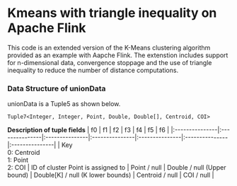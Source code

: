 # Kmeans with triangle inequality on Apache Flink
This code is an extended version of the K-Means clustering algorithm provided as an example with Aapche Flink. The extenstion includes support for n-dimensional data, convergence stoppage and the use of triangle inequality to reduce the number of distance computations.

### Data Structure of unionData
unionData is a Tuple5 as shown below.

``` Tuple7<Integer, Integer, Point, Double, Double[], Centroid, COI> ```

**Description of tuple fields**
| f0        	  | f1              | f2  			  |	f3			    |	f4			  |	f5			  |	f6			  |
|:---------------|:---------------|:---------------|:---------------|:---------------|:---------------|:---------------|
| Key <br>0: Centroid<br>1: Point<br>2: COI  		| ID of cluster Point is assigned to	| Point / null 	| Double / null (Upper bound)	| Double[K] / null (K lower bounds)	| Centroid / null	| COI / null	|







